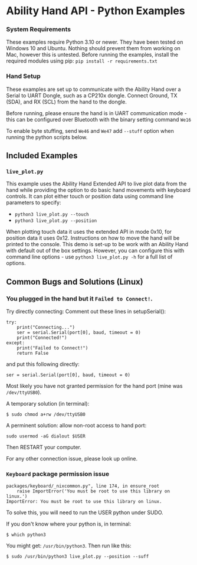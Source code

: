 # Ability Hand API - Python Examples

### System Requirements 

These examples require Python 3.10 or newer. They have been tested on Windows 10 and Ubuntu. Nothing should prevent them from working on Mac, however this is untested. Before running the examples, install the required modules using pip: `pip install -r requirements.txt` 

### Hand Setup

These examples are set up to communicate with the Ability Hand over a Serial to UART Dongle, such as a CP210x dongle. Connect Ground, TX (SDA), and RX (SCL) from the hand to the dongle. 

Before running, please ensure the hand is in UART communication mode - this can be configured over Bluetooth with the binary setting command `We16`

To enable byte stuffing, send `We46` and `We47`
add `--stuff` option when running the python scripts below.

## Included Examples

### `live_plot.py`

This example uses the Ability Hand Extended API to live plot data from the hand while providing the option to do basic hand movements with keyboard controls. It can plot either touch or position data using command line parameters to specify:
- `python3 live_plot.py --touch`
- `python3 live_plot.py --position`

When plotting touch data it uses the extended API in mode 0x10, for position data it uses 0x12. Instructions on how to move the hand will be printed to the console. This demo is set-up to be work with an Ability Hand with default out of the box settings. However, you can configure this with command line options - use `python3 live_plot.py -h` for a full list of options. 


## Common Bugs and Solutions (Linux)
### You plugged in the hand but it `Failed to Connect!`. 

Try directly connecting:
Comment out these lines in setupSerial():
```
try: 
    print("Connecting...")
    ser = serial.Serial(port[0], baud, timeout = 0)
    print("Connected!")
except: 
    print("Failed to Connect!")
    return False
```
and put this following directly:
```
ser = serial.Serial(port[0], baud, timeout = 0)
```

Most likely you have not granted permission for the hand port (mine was `/dev/ttyUSB0`).

A temporary solution (in terminal):
```
$ sudo chmod a+rw /dev/ttyUSB0
```

A perminent solution: allow non-root access to hand port:
```
sudo usermod -aG dialout $USER
```
Then RESTART your computer.

For any other connection issue, please look up online.

### `Keyboard` package permission issue
```
packages/keyboard/_nixcommon.py", line 174, in ensure_root
    raise ImportError('You must be root to use this library on linux.')
ImportError: You must be root to use this library on linux.
```
To solve this, you will need to run the USER python under SUDO.

If you don't know where your python is, in terminal:
```
$ which python3
```
You might get: `/usr/bin/python3`. Then run like this:
```
$ sudo /usr/bin/python3 live_plot.py --position --suff
```